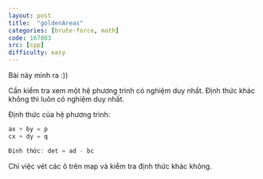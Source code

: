 ```yaml
---
layout: post
title:  "goldenAreas"
categories: [brute-force, math]
code: 167803
src: [cpp]
difficulty: easy
---
```


Bài này mình ra :))

Cần kiểm tra xem một hệ phương trình có nghiệm duy nhất. Định thức khác không thì luôn có nghiệm duy nhất.

Định thức của hệ phương trình:

```js
ax + by = p
cx + dy = q

Định thức: det = ad - bc
```

Chỉ việc vét các ô trên map và kiểm tra định thức khác không.
